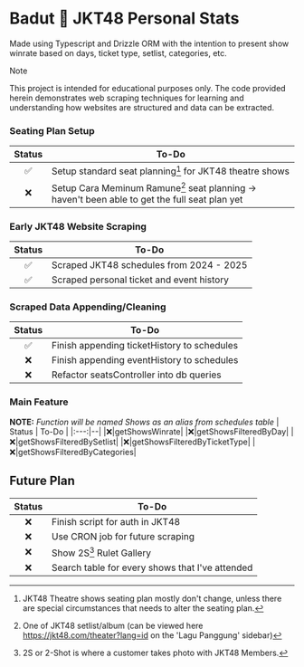 # Badut 🤡 JKT48 Personal Stats
Made using Typescript and Drizzle ORM with the intention to present show winrate based on days, ticket type, setlist, categories, etc.

> [!NOTE]
> This project is intended for educational purposes only. The code provided herein demonstrates web scraping techniques for learning and understanding how websites are structured and data can be extracted.

### Seating Plan Setup
| Status | To-Do |
|:---:|--|
|✅|Setup standard seat planning[^1] for JKT48 theatre shows|
|❌|Setup Cara Meminum Ramune[^3] seat planning -> haven't been able to get the full seat plan yet|

### Early JKT48 Website Scraping
| Status | To-Do |
|:---:|--|
|✅|Scraped JKT48 schedules from 2024 - 2025|
|✅|Scraped personal ticket and event history|

### Scraped Data Appending/Cleaning
| Status | To-Do |
|:---:|--|
|✅|Finish appending ticketHistory to schedules|
|❌|Finish appending eventHistory to schedules|
|❌|Refactor seatsController into db queries|

### Main Feature
**NOTE:** _Function will be named Shows as an alias from schedules table_
| Status | To-Do |
|:---:|--|
|❌|getShowsWinrate|
|❌|getShowsFilteredByDay|
|❌|getShowsFilteredBySetlist|
|❌|getShowsFilteredByTicketType|
|❌|getShowsFilteredByCategories|

## Future Plan
| Status | To-Do |
|:---:|--|
|❌|Finish script for auth in JKT48|
|❌|Use CRON job for future scraping|
|❌|Show 2S[^2] Rulet Gallery|
|❌|Search table for every shows that I've attended|


[^1]: JKT48 Theatre shows seating plan mostly don't change, unless there are special circumstances[^4] that needs to alter the seating plan.
[^2]: 2S or 2-Shot is where a customer takes photo with JKT48 Members.
[^3]: One of JKT48 setlist/album (can be viewed here https://jkt48.com/theater?lang=id on the 'Lagu Panggung' sidebar)
[^4]: As far as I know special circumstances refer to certain setlists (Cara Meminum Ramune) and when a show is not sold out.